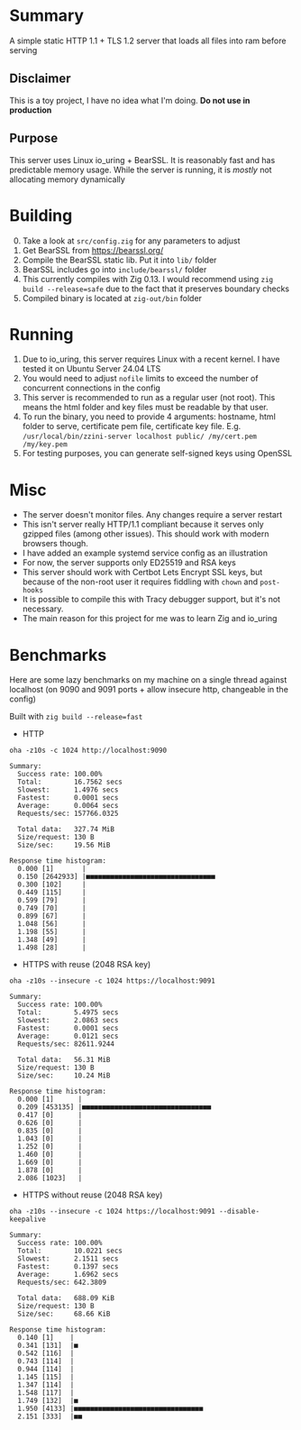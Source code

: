 # Summary

A simple static HTTP 1.1 + TLS 1.2 server that loads all files into ram before serving

## Disclaimer

This is a toy project, I have no idea what I'm doing. **Do not use in production**

## Purpose

This server uses Linux io_uring + BearSSL. It is reasonably fast and has predictable memory usage. While the server is running, it is _mostly_ not allocating memory dynamically

# Building

0. Take a look at `src/config.zig` for any parameters to adjust
1. Get BearSSL from https://bearssl.org/
2. Compile the BearSSL static lib. Put it into `lib/` folder
3. BearSSL includes go into `include/bearssl/` folder
4. This currently compiles with Zig 0.13. I would recommend using `zig build --release=safe` due to the fact that it preserves boundary checks
5. Compiled binary is located at `zig-out/bin` folder

# Running

1. Due to io_uring, this server requires Linux with a recent kernel. I have tested it on Ubuntu Server 24.04 LTS
2. You would need to adjust `nofile` limits to exceed the number of concurrent connections in the config
3. This server is recommended to run as a regular user (not root). This means the html folder and key files must be readable by that user.
4. To run the binary, you need to provide 4 arguments: hostname, html folder to serve, certificate pem file, certificate key file. E.g. `/usr/local/bin/zzini-server localhost public/ /my/cert.pem /my/key.pem`
5. For testing purposes, you can generate self-signed keys using OpenSSL

# Misc
- The server doesn't monitor files. Any changes require a server restart
- This isn't server really HTTP/1.1 compliant because it serves only gzipped files (among other issues). This should work with modern browsers though.
- I have added an example systemd service config as an illustration
- For now, the server supports only ED25519 and RSA keys
- This server should work with Certbot Lets Encrypt SSL keys, but because of the non-root user it requires fiddling with `chown` and `post-hooks` 
- It is possible to compile this with Tracy debugger support, but it's not necessary.
- The main reason for this project for me was to learn Zig and io_uring

# Benchmarks

Here are some lazy benchmarks on my machine on a single thread against localhost (on 9090 and 9091 ports + allow insecure http, changeable in the config)

Built with `zig build --release=fast`

- HTTP

`oha -z10s -c 1024 http://localhost:9090 `

```
Summary:
  Success rate: 100.00%
  Total:        16.7562 secs
  Slowest:      1.4976 secs
  Fastest:      0.0001 secs
  Average:      0.0064 secs
  Requests/sec: 157766.0325

  Total data:   327.74 MiB
  Size/request: 130 B
  Size/sec:     19.56 MiB

Response time histogram:
  0.000 [1]       |
  0.150 [2642933] |■■■■■■■■■■■■■■■■■■■■■■■■■■■■■■■■
  0.300 [102]     |
  0.449 [115]     |
  0.599 [79]      |
  0.749 [70]      |
  0.899 [67]      |
  1.048 [56]      |
  1.198 [55]      |
  1.348 [49]      |
  1.498 [28]      |
```

- HTTPS with reuse (2048 RSA key)

`oha -z10s --insecure -c 1024 https://localhost:9091`

```
Summary:
  Success rate: 100.00%
  Total:        5.4975 secs
  Slowest:      2.0863 secs
  Fastest:      0.0001 secs
  Average:      0.0121 secs
  Requests/sec: 82611.9244

  Total data:   56.31 MiB
  Size/request: 130 B
  Size/sec:     10.24 MiB

Response time histogram:
  0.000 [1]      |
  0.209 [453135] |■■■■■■■■■■■■■■■■■■■■■■■■■■■■■■■■
  0.417 [0]      |
  0.626 [0]      |
  0.835 [0]      |
  1.043 [0]      |
  1.252 [0]      |
  1.460 [0]      |
  1.669 [0]      |
  1.878 [0]      |
  2.086 [1023]   |
```

- HTTPS without reuse (2048 RSA key)

`oha -z10s --insecure -c 1024 https://localhost:9091 --disable-keepalive`

```
Summary:
  Success rate: 100.00%
  Total:        10.0221 secs
  Slowest:      2.1511 secs
  Fastest:      0.1397 secs
  Average:      1.6962 secs
  Requests/sec: 642.3809

  Total data:   688.09 KiB
  Size/request: 130 B
  Size/sec:     68.66 KiB

Response time histogram:
  0.140 [1]    |
  0.341 [131]  |■
  0.542 [116]  |
  0.743 [114]  |
  0.944 [114]  |
  1.145 [115]  |
  1.347 [114]  |
  1.548 [117]  |
  1.749 [132]  |■
  1.950 [4133] |■■■■■■■■■■■■■■■■■■■■■■■■■■■■■■■■
  2.151 [333]  |■■
```

